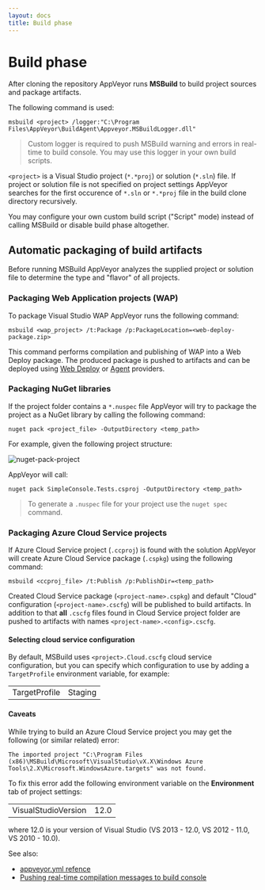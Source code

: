 ```yaml
---
layout: docs
title: Build phase
---
```


# Build phase

After cloning the repository AppVeyor runs **MSBuild** to build project sources and package artifacts.

The following command is used:

	msbuild <project> /logger:"C:\Program Files\AppVeyor\BuildAgent\Appveyor.MSBuildLogger.dll"

> Custom logger is required to push MSBuild warning and errors in real-time to build console. You may use this logger in your own build scripts.

`<project>` is a Visual Studio project (`*.*proj`) or solution (`*.sln`) file. If project or solution file is not specified on project settings AppVeyor searches for the first occurence of `*.sln` or `*.*proj` file in the build clone directory recursively.

You may configure your own custom build script ("Script" mode) instead of calling MSBuild or disable build phase altogether.


## Automatic packaging of build artifacts

Before running MSBuild AppVeyor analyzes the supplied project or solution file to determine the type and "flavor" of all projects.

### Packaging Web Application projects (WAP)

To package Visual Studio WAP AppVeyor runs the following command:

    msbuild <wap_project> /t:Package /p:PackageLocation=<web-deploy-package.zip>

This command performs compilation and publishing of WAP into a Web Deploy package. The produced package is pushed to artifacts and can be deployed using [Web Deploy](/docs/deployment/web-deploy) or [Agent](/docs/deployment/agent) providers.


### Packaging NuGet libraries

If the project folder contains a `*.nuspec` file AppVeyor will try to package the project as a NuGet library by calling the following command: 

    nuget pack <project_file> -OutputDirectory <temp_path>

For example, given the following project structure:

![nuget-pack-project](/site/docs/images/nuget-pack-project.png)

AppVeyor will call:

	nuget pack SimpleConsole.Tests.csproj -OutputDirectory <temp_path>

> To generate a `.nuspec` file for your project use the `nuget spec` command.



### Packaging Azure Cloud Service projects

If Azure Cloud Service project (`.ccproj`) is found with the solution AppVeyor will create Azure Cloud Service package (`.cspkg`) using the following command:

    msbuild <ccproj_file> /t:Publish /p:PublishDir=<temp_path>

Created Cloud Service package (`<project-name>.cspkg`) and default "Cloud" configuration (`<project-name>.cscfg`) will be published to build artifacts. In addition to that **all** `.cscfg` files found in Cloud Service project folder are pushed to artifacts with names `<project-name>.<config>.cscfg`.

#### Selecting cloud service configuration

By default, MSBuild uses `<project>.Cloud.cscfg` cloud service configuration, but you can specify which configuration to use by adding a `TargetProfile` environment variable, for example:

<table>
	<tr>
		<td>TargetProfile</td>
		<td>Staging</td>
	</tr>
</table>

#### Caveats

While trying to build an Azure Cloud Service project you may get the following (or similar related) error:

	The imported project "C:\Program Files (x86)\MSBuild\Microsoft\VisualStudio\vX.X\Windows Azure Tools\2.X\Microsoft.WindowsAzure.targets" was not found.

To fix this error add the following environment variable on the **Environment** tab of project settings:

<table>
	<tr>
		<td>VisualStudioVersion</td>
		<td>12.0</td>
	</tr>
</table>

where 12.0 is your version of Visual Studio (VS 2013 - 12.0, VS 2012 - 11.0, VS 2010 - 10.0).

See also:

* [appveyor.yml refence](/docs/appveyor-yml)
* [Pushing real-time compilation messages to build console](/docs/build-worker-api#add-compilation-message) 
